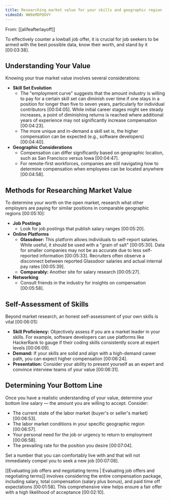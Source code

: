 ```yaml
---
title: Researching market value for your skills and geographic region
videoId: WW8eMDPQOVY
---
```


From: [[alifeafterlayoff]] <br/> 

To effectively counter a lowball job offer, it is crucial for job seekers to be armed with the best possible data, know their worth, and stand by it <a class="yt-timestamp" data-t="00:03:38">[00:03:38]</a>.

## Understanding Your Value

Knowing your true market value involves several considerations:

*   **Skill Set Evolution**
    *   The "employment curve" suggests that the amount industry is willing to pay for a certain skill set can diminish over time if one stays in a position for longer than five to seven years, particularly for individual contributors <a class="yt-timestamp" data-t="00:04:05">[00:04:05]</a>. While initial career stages might see steady increases, a point of diminishing returns is reached where additional years of experience may not significantly increase compensation <a class="yt-timestamp" data-t="00:04:23">[00:04:23]</a>.
    *   The more unique and in-demand a skill set is, the higher compensation can be expected (e.g., software developers) <a class="yt-timestamp" data-t="00:04:40">[00:04:40]</a>.
*   **Geographic Considerations**
    *   Compensation can differ significantly based on geographic location, such as San Francisco versus Iowa <a class="yt-timestamp" data-t="00:04:47">[00:04:47]</a>.
    *   For remote-first workforces, companies are still navigating how to determine compensation when employees can be located anywhere <a class="yt-timestamp" data-t="00:04:58">[00:04:58]</a>.

## Methods for Researching Market Value

To determine your worth on the open market, research what other employers are paying for similar positions in comparable geographic regions <a class="yt-timestamp" data-t="00:05:10">[00:05:10]</a>:

*   **Job Postings**
    *   Look for job postings that publish salary ranges <a class="yt-timestamp" data-t="00:05:20">[00:05:20]</a>.
*   **Online Platforms**
    *   **Glassdoor:** This platform allows individuals to self-report salaries. While useful, it should be used with a "grain of salt" <a class="yt-timestamp" data-t="00:05:30">[00:05:30]</a>. Data for smaller companies may not be as accurate due to less self-reported information <a class="yt-timestamp" data-t="00:05:33">[00:05:33]</a>. Recruiters often observe a disconnect between reported Glassdoor salaries and actual internal pay rates <a class="yt-timestamp" data-t="00:05:39">[00:05:39]</a>.
    *   **Comparably:** Another site for salary research <a class="yt-timestamp" data-t="00:05:27">[00:05:27]</a>.
*   **Networking**
    *   Consult friends in the industry for insights on compensation <a class="yt-timestamp" data-t="00:05:58">[00:05:58]</a>.

## Self-Assessment of Skills

Beyond market research, an honest self-assessment of your own skills is vital <a class="yt-timestamp" data-t="00:06:01">[00:06:01]</a>:

*   **Skill Proficiency:** Objectively assess if you are a market leader in your skills. For example, software developers can use platforms like HackerRank to gauge if their coding skills consistently score at expert levels <a class="yt-timestamp" data-t="00:06:09">[00:06:09]</a>.
*   **Demand:** If your skills are solid and align with a high-demand career path, you can expect higher compensation <a class="yt-timestamp" data-t="00:06:24">[00:06:24]</a>.
*   **Presentation:** Consider your ability to present yourself as an expert and convince interview teams of your value <a class="yt-timestamp" data-t="00:06:31">[00:06:31]</a>.

## Determining Your Bottom Line

Once you have a realistic understanding of your value, determine your bottom line salary — the amount you are willing to accept. Consider:

*   The current state of the labor market (buyer's or seller's market) <a class="yt-timestamp" data-t="00:06:53">[00:06:53]</a>.
*   The labor market conditions in your specific geographic region <a class="yt-timestamp" data-t="00:06:57">[00:06:57]</a>.
*   Your personal need for the job or urgency to return to employment <a class="yt-timestamp" data-t="00:06:58">[00:06:58]</a>.
*   The prevailing rate for the position you desire <a class="yt-timestamp" data-t="00:07:04">[00:07:04]</a>.

Set a number that you can comfortably live with and that will not immediately compel you to seek a new job <a class="yt-timestamp" data-t="00:07:08">[00:07:08]</a>.

[[Evaluating job offers and negotiating terms | Evaluating job offers and negotiating terms]] involves considering the entire compensation package, including salary, total compensation (salary plus bonus), and paid time off expectations <a class="yt-timestamp" data-t="00:01:58">[00:01:58]</a>. This comprehensive view helps ensure a fair offer with a high likelihood of acceptance <a class="yt-timestamp" data-t="00:02:10">[00:02:10]</a>.